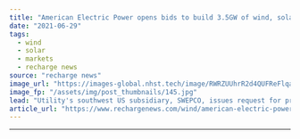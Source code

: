 ```yaml
---
title: "American Electric Power opens bids to build 3.5GW of wind, solar and storage in US southwest"
date: "2021-06-29"
tags: 
  - wind
  - solar
  - markets
  - recharge news
source: "recharge news"
image_url: "https://images-global.nhst.tech/image/RWRZUUhrR2d4QUFReFlqaG9RUmNRcHJSeHV0UGc0NVUvdVpZZVhHTVMzbz0=/nhst/binary/010b9078e67cc5a3a9d70496529c2a3d"
image_fp: "/assets/img/post_thumbnails/145.jpg"
lead: "Utility's southwest US subsidiary, SWEPCO, issues request for proposals that will result in massive renewables construction campaign across six states"
article_url: "https://www.rechargenews.com/wind/american-electric-power-opens-bids-to-build-3-5gw-of-wind-solar-and-storage-in-us-southwest/2-1-1032604"
---
```


---
